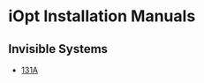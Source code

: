 # iOpt Installation Manuals

## Invisible Systems
- [131A](installation-instructions/invisible-systems/131A)
